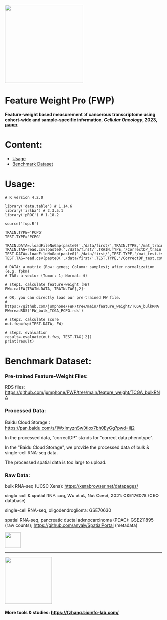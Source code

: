 
<img src="https://fzhang.bioinfo-lab.com/img/tools/logo_fwp.png" height="250">

# Feature Weight Pro (FWP)

**Feature-weight based measurement of cancerous transcriptome using cohort-wide and sample-specific information**, ***Cellular Oncology*, 2023, [paper](https://doi.org/10.1007/s13402-023-00879-6)**

# Content:

* [Usage](#usage)
* [Benchmark Dataset](#benchmark-dataset)

# Usage:

    # R version 4.2.0
    
    library('data.table') # 1.14.6
    library('irlba') # 2.3.5.1
    library('pROC') # 1.18.2
    
    source('fwp.R')
    
    TRAIN.TYPE='PCPG'
    TEST.TYPE='PCPG'
    
    TRAIN.DATA=.loadFileNoGap(paste0('./data/first/',TRAIN.TYPE,'/mat_train.tsv'))
    TRAIN.TAG=read.csv(paste0('./data/first/',TRAIN.TYPE,'/CorrectDP_train.csv'),header=F)
    TEST.DATA=.loadFileNoGap(paste0('./data/first/',TEST.TYPE,'/mat_test.tsv'))
    TEST.TAG=read.csv(paste0('./data/first/',TEST.TYPE,'/CorrectDP_test.csv'),header=F)
    
    # DATA: a matrix (Row: genes; Column: samples); after normalization (e.g. fpkm)
    # TAG: a vector (Tumor: 1; Normal: 0)
    
    # step1. calculate feature-weight (FW)
    FW=.calFW(TRAIN.DATA, TRAIN.TAG[,2])
    
    # OR, you can directly load our pre-trained FW file. 
    # https://github.com/jumphone/FWP/tree/main/feature_weight/TCGA_bulkRNA
    FW=readRDS('FW_bulk_TCGA_PCPG.rds') 
    
    # step2. calculate score
    out.fwp=fwp(TEST.DATA, FW)
    
    # step3. evaluation
    result=.evaluate(out.fwp, TEST.TAG[,2])   
    print(result)

# Benchmark Dataset:

### Pre-trained Feature-Weight Files:

RDS files: https://github.com/jumphone/FWP/tree/main/feature_weight/TCGA_bulkRNA

### Processed Data:

Baidu Cloud Storage：https://pan.baidu.com/s/1WxImyznSwDtlox7bh0EyGg?pwd=ilj2 

In the processed data, "correctDP" stands for "correct data phenotype".

In the "Baidu Cloud Storage", we provide the processed data of bulk & single-cell RNA-seq data.

The processed spatial data is too large to upload. 

### Raw Data: 

bulk RNA-seq (UCSC Xena): https://xenabrowser.net/datapages/

single-cell & spatial RNA-seq, Wu et al., Nat Genet, 2021: GSE176078 (GEO database)

single-cell RNA-seq, oligodendroglioma: GSE70630  

spatial RNA-seq, pancreatic ductal adenocarcinoma (PDAC): GSE211895 (raw counts); https://github.com/anvaly/SpatialPortal (metadata)

<img src="https://fzhang.bioinfo-lab.com/img/white.png" height="50">

-------------------------------------------------------------------------------------------------------------------

<img src="https://fzhang.bioinfo-lab.com/img/panda_happy_logo.png" height='150'>

#### More tools & studies: https://fzhang.bioinfo-lab.com/
